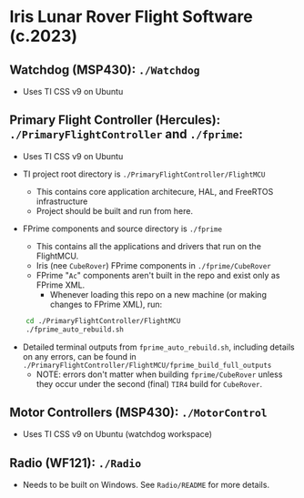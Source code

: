# Iris Lunar Rover Flight Software (c.2023)

## Watchdog (MSP430): `./Watchdog`
- Uses TI CSS v9 on Ubuntu

## Primary Flight Controller (Hercules): `./PrimaryFlightController` and `./fprime`:
- Uses TI CSS v9 on Ubuntu
- TI project root directory is `./PrimaryFlightController/FlightMCU`
    - This contains core application architecure, HAL, and FreeRTOS infrastructure
    - Project should be built and run from here.

- FPrime components and source directory is `./fprime`
    - This contains all the applications and drivers that run on the FlightMCU.
    - Iris (nee `CubeRover`) FPrime components in `./fprime/CubeRover`
    - FPrime "`Ac`" components aren't built in the repo and exist only as FPrime XML.
        - Whenever loading this repo on a new machine (or making changes to FPrime XML), run:

```bash
    cd ./PrimaryFlightController/FlightMCU
    ./fprime_auto_rebuild.sh
```

- Detailed terminal outputs from `fprime_auto_rebuild.sh`, including details on any errors, can be found in `./PrimaryFlightController/FlightMCU/fprime_build_full_outputs`
    - NOTE: errors don't matter when building `fprime/CubeRover` unless they occur under the second (final) `TIR4` build for `CubeRover`.

## Motor Controllers (MSP430): `./MotorControl`
- Uses TI CSS v9 on Ubuntu (watchdog workspace)

## Radio (WF121): `./Radio`
- Needs to be built on Windows. See `Radio/README` for more details.

